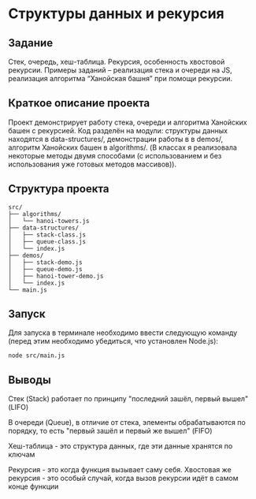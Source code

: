 # Структуры данных и рекурсия

## Задание

Стек, очередь, хеш-таблица. Рекурсия, особенность хвостовой рекурсии.
Примеры заданий – реализация стека и очереди на JS, реализация алгоритма “Ханойская башня” при помощи рекурсии.

## Краткое описание проекта

Проект демонстрирует работу стека, очереди и алгоритма Ханойских башен с рекурсией. Код разделён на модули: структуры данных находятся в data-structures/, демонстрации работы в в demos/, алгоритм Ханойских башен в algorithms/. (В классах я реализовала некоторые методы двумя способами (с использованием и без использования уже готовых методов массивов)).

## Структура проекта

```text
src/
├── algorithms/
│   └── hanoi-towers.js
├── data-structures/
│   ├── stack-class.js
│   ├── queue-class.js
│   └── index.js
├── demos/
│   ├── stack-demo.js
│   ├── queue-demo.js
│   ├── hanoi-tower-demo.js
│   └── index.js
└── main.js
```

## Запуск

Для запуска в терминале необходимо ввести следующую команду (перед этим необходимо убедиться, что установлен Node.js):

```
node src/main.js
```

## Выводы

Стек (Stack) работает по принципу "последний зашёл, первый вышел" (LIFO)

В очереди (Queue), в отличие от стека, элементы обрабатываются по порядку, то есть "первый зашёл и первый же вышел" (FIFO)

Хеш-таблица - это структура данных, где эти данные хранятся по ключам

Рекурсия - это когда функция вызывает саму себя. Хвостовая же рекурсия - это особый случай, когда вызов рекурсии идёт в самом конце функции

